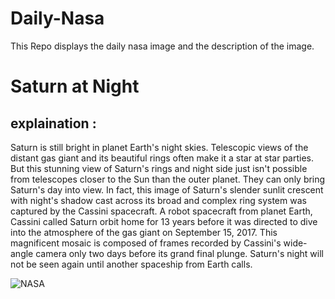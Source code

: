 # Daily-Nasa

This Repo displays the daily nasa image and the description of the image.

<!--NASA-->
# Saturn at Night
## explaination :

Saturn is still bright in planet Earth's night skies. Telescopic views of the distant gas giant and its beautiful rings often make it a star at star parties. But this stunning view of Saturn's rings and night side just isn't possible from telescopes closer to the Sun than the outer planet. They can only bring Saturn's day into view. In fact, this image of Saturn's slender sunlit crescent with night's shadow cast across its broad and complex ring system was captured by the Cassini spacecraft. A robot spacecraft from planet Earth, Cassini called Saturn orbit home for 13 years before it was directed to dive into the atmosphere of the gas giant on September 15, 2017. This magnificent mosaic is composed of frames recorded by Cassini's wide-angle camera only two days before its grand final plunge. Saturn's night will not be seen again until another spaceship from Earth calls.

![NASA](https://apod.nasa.gov/apod/image/2211/LastRingPortrait_Cassini_1080.jpg)
<!--/NASA-->